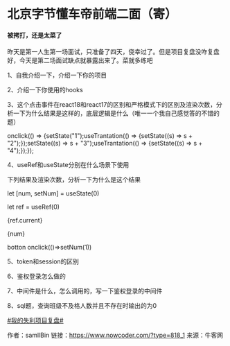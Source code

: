 # 北京字节懂车帝前端二面（寄）

#### 被拷打，还是太菜了

昨天是第一人生第一场面试，只准备了四天，侥幸过了。但是项目复盘没咋复盘好，今天是第二场面试缺点就暴露出来了。菜就多练吧

1、自我介绍一下，介绍一下你的项目

2、介绍一下你使用的hooks

3、这个点击事件在react18和react17的区别和严格模式下的区别及渲染次数，分析一下为什么结果是这样的，底层逻辑是什么（唯一一个我自己感觉答的不错的题）

onclick(() => {setState("1");useTrantation(() => {setState((s) => s + "2");});setState((s) => s + "3");useTrantation(() => {setState((s) => s + "4");});});

4、useRef和useState分别在什么场景下使用

下列结果及渲染次数，分析一下为什么是这个结果

let [num, setNum] = useState(0)

let ref = useRef(0)

{ref.current}

{num}

botton onclick(()=>setNum(1))

5、token和session的区别

6、鉴权登录怎么做的

7、中间件是什么，怎么调用的，写一下鉴权登录的中间件

8、sql题，查询班级不及格人数并且不存在时输出的为0

[#我的失利项目复盘#]()



作者：samllBin
链接：https://www.nowcoder.com/?type=818_1
来源：牛客网